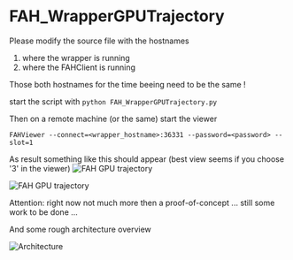 # FAH_WrapperGPUTrajectory

Please modify the source file with the hostnames

1. where the wrapper is running
2. where the FAHClient is running

Those both hostnames for the time beeing need to be the same !

start the script with
```python FAH_WrapperGPUTrajectory.py```


Then on a remote machine (or the same) start the viewer

```FAHViewer --connect=<wrapper_hostname>:36331 --password=<password> --slot=1```

As result something like this should appear (best view seems if you choose '3' in the viewer)
![FAH GPU trajectory](http://imageshack.us/a/img910/339/w1sh5j.jpg)

![FAH GPU trajectory](http://imageshack.com/a/img905/7480/JObdT1.png)

Attention: right now not much more then a proof-of-concept ... still some work to be done ...

And some rough architecture overview

![Architecture](http://imageshack.us/a/img905/2458/cwsF06.jpg)
